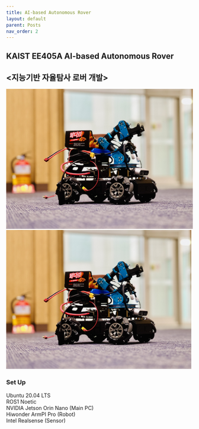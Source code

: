 ```yaml
---
title: AI-based Autonomous Rover
layout: default
parent: Posts
nav_order: 2
---
```


## KAIST EE405A AI-based Autonomous Rover 
## <지능기반 자율탐사 로버 개발>

![Error](../images/robot.jpg)  
<img src="../images/robot.jpg" width="500">


### Set Up

Ubuntu 20.04 LTS  
ROS1 Noetic  
NVIDIA Jetson Orin Nano (Main PC)  
Hiwonder ArmPI Pro (Robot)  
Intel Realsense (Sensor)  


